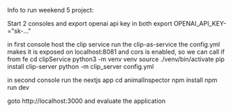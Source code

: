 Info to run weekend 5 project:

Start 2 consoles and export openai api key in both
export OPENAI_API_KEY-="sk-..."

in first console host the clip service
run the clip-as-service
the config.yml makes it is exposed on localhost:8081 and cors is enabled, so we can call if from fe
cd clipService
python3 -m venv venv
source ./venv/bin/activate
pip install clip-server
python -m clip_server config.yml

in second console run the nextjs app
cd animalInspector
npm install
npm run dev

goto http://localhost:3000 and evaluate the application